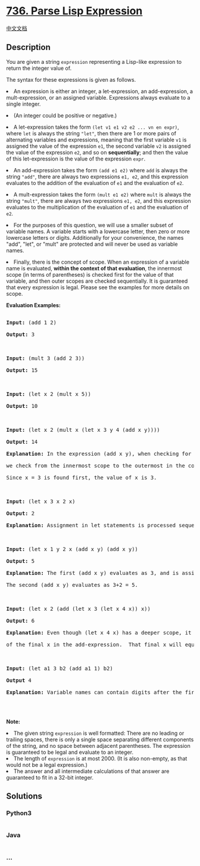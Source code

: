 # [736. Parse Lisp Expression](https://leetcode.com/problems/parse-lisp-expression)

[中文文档](/solution/0700-0799/0736.Parse%20Lisp%20Expression/README.md)

## Description
<p>

You are given a string <code>expression</code> representing a Lisp-like expression to return the integer value of.

</p><p>

The syntax for these expressions is given as follows.

</p><p>

<li>An expression is either an integer, a let-expression, an add-expression, a mult-expression, or an assigned variable.  Expressions always evaluate to a single integer.</li>

</p><p>

<li>(An integer could be positive or negative.)</li>

</p><p>

<li>A let-expression takes the form <code>(let v1 e1 v2 e2 ... vn en expr)</code>, where <code>let</code> is always the string <code>"let"</code>, then there are 1 or more pairs of alternating variables and expressions, meaning that the first variable <code>v1</code> is assigned the value of the expression <code>e1</code>, the second variable <code>v2</code> is assigned the value of the expression <code>e2</code>, and so on <b>sequentially</b>; and then the value of this let-expression is the value of the expression <code>expr</code>.</li>

</p><p>

<li>An add-expression takes the form <code>(add e1 e2)</code> where <code>add</code> is always the string <code>"add"</code>, there are always two expressions <code>e1, e2</code>, and this expression evaluates to the addition of the evaluation of <code>e1</code> and the evaluation of <code>e2</code>.</li>

</p><p>

<li>A mult-expression takes the form <code>(mult e1 e2)</code> where <code>mult</code> is always the string <code>"mult"</code>, there are always two expressions <code>e1, e2</code>, and this expression evaluates to the multiplication of the evaluation of <code>e1</code> and the evaluation of <code>e2</code>.</li>

</p><p>

<li>For the purposes of this question, we will use a smaller subset of variable names.  A variable starts with a lowercase letter, then zero or more lowercase letters or digits.  Additionally for your convenience, the names "add", "let", or "mult" are protected and will never be used as variable names.</li>

</p><p>

<li>Finally, there is the concept of scope.  When an expression of a variable name is evaluated, <b>within the context of that evaluation</b>, the innermost scope (in terms of parentheses) is checked first for the value of that variable, and then outer scopes are checked sequentially.  It is guaranteed that every expression is legal.  Please see the examples for more details on scope.</li>

</p>



<p><b>Evaluation Examples:</b><br />

<pre>

<b>Input:</b> (add 1 2)

<b>Output:</b> 3



<b>Input:</b> (mult 3 (add 2 3))

<b>Output:</b> 15



<b>Input:</b> (let x 2 (mult x 5))

<b>Output:</b> 10



<b>Input:</b> (let x 2 (mult x (let x 3 y 4 (add x y))))

<b>Output:</b> 14

<b>Explanation:</b> In the expression (add x y), when checking for the value of the variable x,

we check from the innermost scope to the outermost in the context of the variable we are trying to evaluate.

Since x = 3 is found first, the value of x is 3.



<b>Input:</b> (let x 3 x 2 x)

<b>Output:</b> 2

<b>Explanation:</b> Assignment in let statements is processed sequentially.



<b>Input:</b> (let x 1 y 2 x (add x y) (add x y))

<b>Output:</b> 5

<b>Explanation:</b> The first (add x y) evaluates as 3, and is assigned to x.

The second (add x y) evaluates as 3+2 = 5.



<b>Input:</b> (let x 2 (add (let x 3 (let x 4 x)) x))

<b>Output:</b> 6

<b>Explanation:</b> Even though (let x 4 x) has a deeper scope, it is outside the context

of the final x in the add-expression.  That final x will equal 2.



<b>Input:</b> (let a1 3 b2 (add a1 1) b2) 

<b>Output</b> 4

<b>Explanation:</b> Variable names can contain digits after the first character.



</pre>



<p><b>Note:</b>

<li>The given string <code>expression</code> is well formatted: There are no leading or trailing spaces, there is only a single space separating different components of the string, and no space between adjacent parentheses.  The expression is guaranteed to be legal and evaluate to an integer.</li>

<li>The length of <code>expression</code> is at most 2000.  (It is also non-empty, as that would not be a legal expression.)</li>

<li>The answer and all intermediate calculations of that answer are guaranteed to fit in a 32-bit integer.</li>

</p>


## Solutions


<!-- tabs:start -->

### **Python3**

```python

```

### **Java**

```java

```

### **...**
```

```

<!-- tabs:end -->